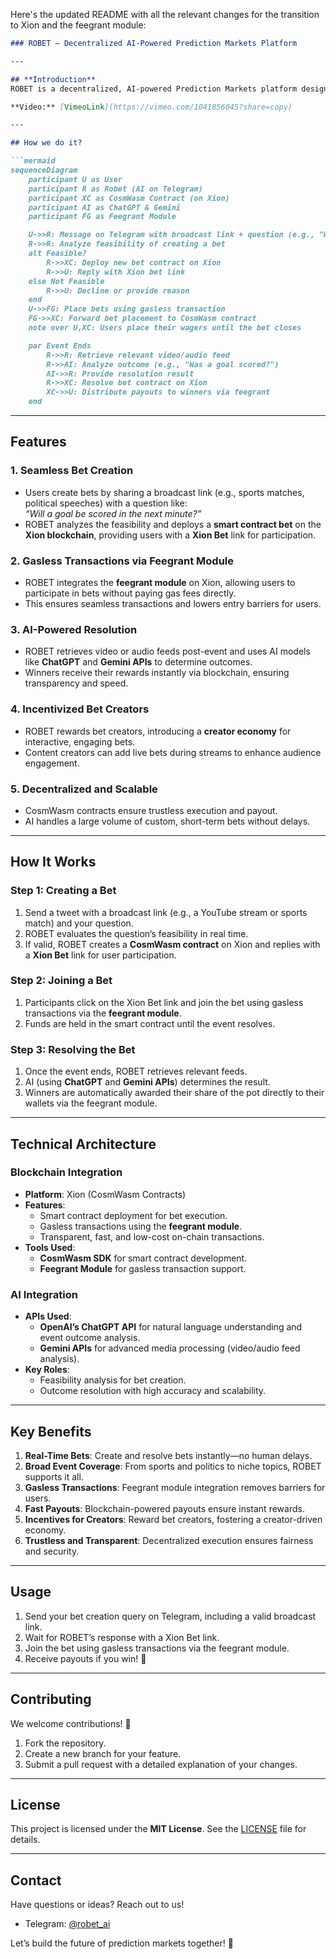 Here's the updated README with all the relevant changes for the transition to Xion and the feegrant module:

```markdown
### ROBET – Decentralized AI-Powered Prediction Markets Platform

---

## **Introduction**  
ROBET is a decentralized, AI-powered Prediction Markets platform designed to empower users to create and participate in bets on **any event**. Unlike traditional platforms like Polymarket, ROBET removes the restrictions of whitelisting and human resolvers, enabling **real-time, scalable, and transparent betting**.

**Video:** [VimeoLink](https://vimeo.com/1041856045?share=copy) 

---

## How we do it?

```mermaid
sequenceDiagram
    participant U as User
    participant R as Robet (AI on Telegram)
    participant XC as CosmWasm Contract (on Xion)
    participant AI as ChatGPT & Gemini
    participant FG as Feegrant Module

    U->>R: Message on Telegram with broadcast link + question (e.g., "Will there be a goal?")
    R->>R: Analyze feasibility of creating a bet
    alt Feasible?
        R->>XC: Deploy new bet contract on Xion
        R->>U: Reply with Xion bet link
    else Not Feasible
        R->>U: Decline or provide reason
    end
    U->>FG: Place bets using gasless transaction
    FG->>XC: Forward bet placement to CosmWasm contract
    note over U,XC: Users place their wagers until the bet closes

    par Event Ends
        R->>R: Retrieve relevant video/audio feed
        R->>AI: Analyze outcome (e.g., "Was a goal scored?")
        AI->>R: Provide resolution result
        R->>XC: Resolve bet contract on Xion
        XC->>U: Distribute payouts to winners via feegrant
    end
```

---

## **Features**  
### 1. **Seamless Bet Creation**  
- Users create bets by sharing a broadcast link (e.g., sports matches, political speeches) with a question like:  
  *“Will a goal be scored in the next minute?”*  
- ROBET analyzes the feasibility and deploys a **smart contract bet** on the **Xion blockchain**, providing users with a **Xion Bet** link for participation.  

### 2. **Gasless Transactions via Feegrant Module**  
- ROBET integrates the **feegrant module** on Xion, allowing users to participate in bets without paying gas fees directly.  
- This ensures seamless transactions and lowers entry barriers for users.

### 3. **AI-Powered Resolution**  
- ROBET retrieves video or audio feeds post-event and uses AI models like **ChatGPT** and **Gemini APIs** to determine outcomes.  
- Winners receive their rewards instantly via blockchain, ensuring transparency and speed.  

### 4. **Incentivized Bet Creators**  
- ROBET rewards bet creators, introducing a **creator economy** for interactive, engaging bets.  
- Content creators can add live bets during streams to enhance audience engagement.  

### 5. **Decentralized and Scalable**  
- CosmWasm contracts ensure trustless execution and payout.  
- AI handles a large volume of custom, short-term bets without delays.  

---

## **How It Works**  

### **Step 1: Creating a Bet**  
1. Send a tweet with a broadcast link (e.g., a YouTube stream or sports match) and your question.  
2. ROBET evaluates the question’s feasibility in real time.  
3. If valid, ROBET creates a **CosmWasm contract** on Xion and replies with a **Xion Bet** link for user participation.  

### **Step 2: Joining a Bet**  
1. Participants click on the Xion Bet link and join the bet using gasless transactions via the **feegrant module**.  
2. Funds are held in the smart contract until the event resolves.

### **Step 3: Resolving the Bet**  
1. Once the event ends, ROBET retrieves relevant feeds.  
2. AI (using **ChatGPT** and **Gemini APIs**) determines the result.  
3. Winners are automatically awarded their share of the pot directly to their wallets via the feegrant module.  

---

## **Technical Architecture**  

### **Blockchain Integration**  
- **Platform**: Xion (CosmWasm Contracts)  
- **Features**:  
  - Smart contract deployment for bet execution.  
  - Gasless transactions using the **feegrant module**.  
  - Transparent, fast, and low-cost on-chain transactions.  
- **Tools Used**:  
  - **CosmWasm SDK** for smart contract development.  
  - **Feegrant Module** for gasless transaction support.  

### **AI Integration**  
- **APIs Used**:  
  - **OpenAI’s ChatGPT API** for natural language understanding and event outcome analysis.  
  - **Gemini APIs** for advanced media processing (video/audio feed analysis).  
- **Key Roles**:  
  - Feasibility analysis for bet creation.  
  - Outcome resolution with high accuracy and scalability.

---

## **Key Benefits**  
1. **Real-Time Bets**: Create and resolve bets instantly—no human delays.  
2. **Broad Event Coverage**: From sports and politics to niche topics, ROBET supports it all.  
3. **Gasless Transactions**: Feegrant module integration removes barriers for users.  
4. **Fast Payouts**: Blockchain-powered payouts ensure instant rewards.  
5. **Incentives for Creators**: Reward bet creators, fostering a creator-driven economy.  
6. **Trustless and Transparent**: Decentralized execution ensures fairness and security.  

---

## **Usage**  
1. Send your bet creation query on Telegram, including a valid broadcast link.  
2. Wait for ROBET’s response with a Xion Bet link.  
3. Join the bet using gasless transactions via the feegrant module.  
4. Receive payouts if you win! 🎉  

---

## **Contributing**  
We welcome contributions! 🚀  
1. Fork the repository.  
2. Create a new branch for your feature.  
3. Submit a pull request with a detailed explanation of your changes.  

---

## **License**  
This project is licensed under the **MIT License**. See the [LICENSE](LICENSE) file for details.  

---

## **Contact**  
Have questions or ideas? Reach out to us!  
- Telegram: [@robet_ai](https://t.me/robet_ai)  

Let’s build the future of prediction markets together! 🌟
